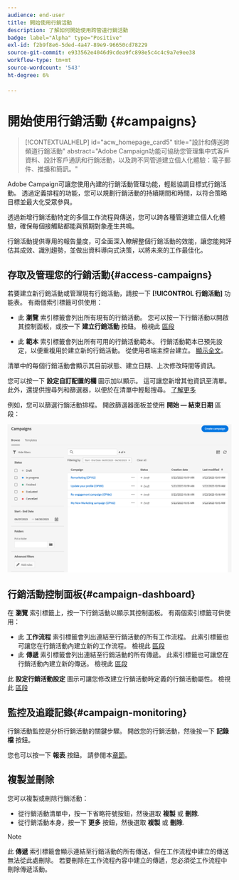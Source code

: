 ```yaml
---
audience: end-user
title: 開始使用行銷活動
description: 了解如何開始使用跨管道行銷活動
badge: label="Alpha" type="Positive"
exl-id: f2b9f8e6-5ded-4a47-89e9-96650cd78229
source-git-commit: e933562e4046d9cdea9fc898e5c4c4c9a7e9ee38
workflow-type: tm+mt
source-wordcount: '543'
ht-degree: 6%

---
```



# 開始使用行銷活動 {#campaigns}

>[!CONTEXTUALHELP]
>id="acw_homepage_card5"
>title="設計和傳送跨頻道行銷活動"
>abstract="Adobe Campaign功能可協助您管理集中式客戶資料、設計客戶通訊和行銷活動，以及跨不同管道建立個人化體驗：電子郵件、推播和簡訊。"

Adobe Campaign可讓您使用內建的行銷活動管理功能，輕鬆協調目標式行銷活動。 透過定義排程的功能，您可以規劃行銷活動的持續期間和時間，以符合策略目標並最大化受眾參與。

透過新增行銷活動特定的多個工作流程與傳送，您可以跨各種管道建立個人化體驗，確保每個接觸點都能與預期對象產生共鳴。

行銷活動提供專用的報告量度，可全面深入瞭解整個行銷活動的效能，讓您能夠評估其成效、識別趨勢，並做出資料導向式決策，以將未來的工作最佳化。

<!--
Use Adobe Campaign to create cross-channel campaigns. With its marketing campaign orchestration capabilities, you can manage and centralize customer data, design customer communications and campaigns, and create personalized experiences across different channels. In this version, email, push and SMS channels are available.

Design and execute high-volume email campaigns to deliver personalized messages, for all platforms and screen sizes. 
Measure the effectiveness of your deliveries with detailed reports including the counts of opens, clicks, forwards, and more. With Adobe Campaign segmentation capabilities, you can run queries against a high-volume database, and easily define dynamic marketing segments which perfectly target your campaigns.
-->

<!--
Get Started with campaigns
Adobe Campaign offers a set of solutions that help you personalize and deliver campaigns across all of your online and offline channels. You can create, configure, execute and analyze marketing campaigns. All marketing campaigns can be managed from a unified control center. Discover how to browse and create marketing campaigns in this section.

Campaigns include actions (deliveries) and processes (importing or extracting files), as well as resources (marketing documents, delivery outlines). They are used in marketing campaigns. Campaigns are part of a program, and programs are included in a campaign plan.
-->

## 存取及管理您的行銷活動{#access-campaigns}

若要建立新行銷活動或管理現有行銷活動，請按一下 **[!UICONTROL 行銷活動]** 功能表。 有兩個索引標籤可供使用：

* 此 **瀏覽** 索引標籤會列出所有現有的行銷活動。 您可以按一下行銷活動以開啟其控制面板，或按一下 **建立行銷活動** 按鈕。 檢視此 [區段](create-campaigns.md#create-campaigns)

* 此 **範本** 索引標籤會列出所有可用的行銷活動範本。 行銷活動範本已預先設定，以便重複用於建立新的行銷活動。 從使用者端主控台建立。 [顯示全文](https://experienceleague.adobe.com/docs/campaign/automation/campaign-orchestration/marketing-campaign-templates.html?lang=zh-Hant)。

清單中的每個行銷活動會顯示其目前狀態、建立日期、上次修改時間等資訊。

您可以按一下 **設定自訂配置的欄** 圖示加以顯示。 這可讓您新增其他資訊至清單。 此外，還提供搜尋列和篩選器，以便於在清單中輕鬆搜尋。 [了解更多](../get-started/user-interface.md#list-screens)

例如，您可以篩選行銷活動排程。 開啟篩選器面板並使用 **開始 — 結束日期** 區段：

![行銷活動清單](assets/campaign-filter-on-dates.png)

## 行銷活動控制面板{#campaign-dashboard}

在 **瀏覽** 索引標籤上，按一下行銷活動以顯示其控制面板。 有兩個索引標籤可供使用：

* 此 **工作流程** 索引標籤會列出連結至行銷活動的所有工作流程。 此索引標籤也可讓您在行銷活動內建立新的工作流程。 檢視此 [區段](create-campaigns.md#create-campaigns)
* 此 **傳遞** 索引標籤會列出連結至行銷活動的所有傳遞。 此索引標籤也可讓您在行銷活動內建立新的傳送。 檢視此 [區段](create-campaigns.md#create-campaigns)

此 **設定行銷活動設定** 圖示可讓您修改建立行銷活動時定義的行銷活動屬性。 檢視此 [區段](create-campaigns.md#create-campaigns)

## 監控及追蹤記錄{#campaign-monitoring}

行銷活動監控是分析行銷活動的關鍵步驟。 開啟您的行銷活動，然後按一下 **記錄檔** 按鈕。

您也可以按一下 **報表** 按鈕。 請參閱本[章節](../reporting/campaign-reports.md)。

## 複製並刪除

您可以複製或刪除行銷活動：

* 從行銷活動清單中，按一下省略符號按鈕，然後選取 **複製** 或 **刪除**.
* 從行銷活動本身，按一下 **更多** 按鈕，然後選取 **複製** 或 **刪除**.

>[!NOTE]
>
>此 **傳遞** 索引標籤會顯示連結至行銷活動的所有傳送，但在工作流程中建立的傳送無法從此處刪除。 若要刪除在工作流程內容中建立的傳遞，您必須從工作流程中刪除傳遞活動。

